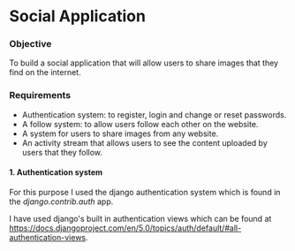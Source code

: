 # Social Application

### Objective

To build a social application that will allow users to share images that they find on the internet.

### Requirements

- Authentication system: to register, login and change or reset passwords.
- A follow system: to allow users follow each other on the website.
- A system for users to share images from any website.
- An activity stream that allows users to see the content uploaded by users that they follow.

#### 1. Authentication system

For this purpose I used the django authentication system which is found in the *django.contrib.auth* app. 

I have used django's built in authentication views which can be found at https://docs.djangoproject.com/en/5.0/topics/auth/default/#all-authentication-views.
